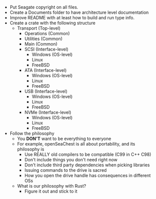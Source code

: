 * Put Seagate copyright on all files. 
* Create a Documents folder to have architecture level documentation 
* Improve README with at least how to build and run type info. 
* Create a crate with the following structure
  * Transport (Top-level)
    * Operations (Common)
    * Utilities (Common)
    * Main (Common)
    * SCSI (Interface-level)
      * Windows (OS-level)
      * Linux
      * FreeBSD
    * ATA (Interface-level)
      * Windows (OS-level)
      * Linux
      * FreeBSD
    * USB (Interface-level)
      * Windows (OS-level)
      * Linux
      * FreeBSD
    * NVMe (Interface-level) 
      * Windows (OS-level)
      * Linux
      * FreeBSD
* Follow the philosophy
  * You **DON'T** want to be everything to everyone 
  * For example, openSeaChest is all about portability, and its philosophy is
    * Use REALLY old compilers to be compatible (C99 in C++ C98) 
    * Don't include things you don't need right now 
    * Don't include third party dependencies when picking libraries 
    * Issuing commands to the drive is sacred 
    * How you open the drive handle has consequences in different OSs
  * What is our philosophy with Rust?
    * Figure it out and stick to it